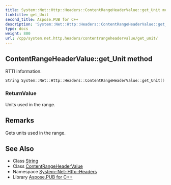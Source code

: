 ```yaml
---
title: System::Net::Http::Headers::ContentRangeHeaderValue::get_Unit method
linktitle: get_Unit
second_title: Aspose.PUB for C++
description: 'System::Net::Http::Headers::ContentRangeHeaderValue::get_Unit method. RTTI information in C++.'
type: docs
weight: 800
url: /cpp/system.net.http.headers/contentrangeheadervalue/get_unit/
---
```

## ContentRangeHeaderValue::get_Unit method


RTTI information.

```cpp
String System::Net::Http::Headers::ContentRangeHeaderValue::get_Unit()
```


### ReturnValue

Units used in the range.
## Remarks


Gets units used in the range. 
## See Also

* Class [String](../../../system/string/)
* Class [ContentRangeHeaderValue](../)
* Namespace [System::Net::Http::Headers](../../)
* Library [Aspose.PUB for C++](../../../)

